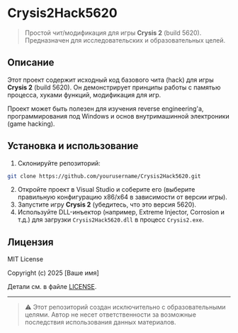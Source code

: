 # Crysis2Hack5620

> Простой чит/модификация для игры **Crysis 2** (build 5620). Предназначен для исследовательских и образовательных целей.

## Описание

Этот проект содержит исходный код базового чита (hack) для игры **Crysis 2** (build 5620). Он демонстрирует принципы работы с памятью процесса, хуками функций, модификация для игр. 

Проект может быть полезен для изучения reverse engineering'а, программирования под Windows и основ внутримашинной электроники (game hacking).

## Установка и использование

1. Склонируйте репозиторий:

```bash
git clone https://github.com/yourusername/Crysis2Hack5620.git
```

2. Откройте проект в Visual Studio и соберите его (выберите правильную конфигурацию x86/x64 в зависимости от версии игры).
3. Запустите игру **Crysis 2** (убедитесь, что это версия 5620).
4. Используйте DLL-инъектор (например, Extreme Injector, Corrosion и т.д.) для загрузки `Crysis2Hack5620.dll` в процесс `Crysis2.exe`.

## Лицензия

MIT License

Copyright (c) 2025 [Ваше имя]

Детали см. в файле [LICENSE](LICENSE).

---

> ⚠️ Этот репозиторий создан исключительно с образовательными целями. Автор не несет ответственности за возможные последствия использования данных материалов.
